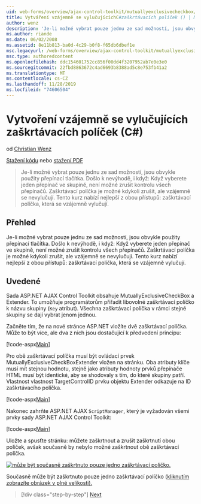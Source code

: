 ```yaml
---
uid: web-forms/overview/ajax-control-toolkit/mutuallyexclusivecheckbox/creating-mutually-exclusive-checkboxes-cs
title: Vytváření vzájemně se vylučujícíchC#zaškrtávacích políček () | Microsoft Docs
author: wenz
description: 'Je-li možné vybrat pouze jednu ze sad možností, jsou obvykle použity přepínací tlačítka. Došlo k nevýhodě, i když: je vybráno jedno přepínač ve skupině,...'
ms.author: riande
ms.date: 06/02/2008
ms.assetid: 8e11b813-ba0d-4c29-b0f8-f65db6dbef1e
msc.legacyurl: /web-forms/overview/ajax-control-toolkit/mutuallyexclusivecheckbox/creating-mutually-exclusive-checkboxes-cs
msc.type: authoredcontent
ms.openlocfilehash: ddc154601752cc856f00dd4f3207952ab7e0e3e0
ms.sourcegitcommit: 22fbd8863672c4ad6693b8388ad5c8e753fb41a2
ms.translationtype: MT
ms.contentlocale: cs-CZ
ms.lasthandoff: 11/28/2019
ms.locfileid: "74606504"
---
```

# <a name="creating-mutually-exclusive-checkboxes-c"></a>Vytvoření vzájemně se vylučujících zaškrtávacích políček (C#)

od [Christian Wenz](https://github.com/wenz)

[Stažení kódu](https://download.microsoft.com/download/9/3/f/93f8daea-bebd-4821-833b-95205389c7d0/MutuallyExclusiveCheckBox0.cs.zip) nebo [stažení PDF](https://download.microsoft.com/download/b/6/a/b6ae89ee-df69-4c87-9bfb-ad1eb2b23373/mutuallyexclusivecheckbox0CS.pdf)

> Je-li možné vybrat pouze jednu ze sad možností, jsou obvykle použity přepínací tlačítka. Došlo k nevýhodě, i když: Když vyberete jeden přepínač ve skupině, není možné zrušit kontrolu všech přepínačů. Zaškrtávací políčka je možné kdykoli zrušit, ale vzájemně se nevylučují. Tento kurz nabízí nejlepší z obou přístupů: zaškrtávací políčka, která se vzájemně vylučují.

## <a name="overview"></a>Přehled

Je-li možné vybrat pouze jednu ze sad možností, jsou obvykle použity přepínací tlačítka. Došlo k nevýhodě, i když: Když vyberete jeden přepínač ve skupině, není možné zrušit kontrolu všech přepínačů. Zaškrtávací políčka je možné kdykoli zrušit, ale vzájemně se nevylučují. Tento kurz nabízí nejlepší z obou přístupů: zaškrtávací políčka, která se vzájemně vylučují.

## <a name="steps"></a>Uvedené

Sada ASP.NET AJAX Control Toolkit obsahuje MutuallyExclusiveCheckBox a Extender. To umožňuje programátorům přiřadit libovolné zaškrtávací políčko k názvu skupiny (`Key` atribut). Všechna zaškrtávací políčka v rámci stejné skupiny se dají vybrat jenom jednou.

Začněte tím, že na nové stránce ASP.NET vložíte dvě zaškrtávací políčka. Může to být více, ale dva z nich jsou dostačující k předvedení principu:

[!code-aspx[Main](creating-mutually-exclusive-checkboxes-cs/samples/sample1.aspx)]

Pro obě zaškrtávací políčka musí být ovládací prvek MutuallyExclusiveCheckBoxExtender vložen na stránku. Oba atributy klíče musí mít stejnou hodnotu, stejně jako atributy hodnoty prvků přepínače HTML musí být identické, aby se shodovaly s tím, do které skupiny patří. Vlastnost vlastnost TargetControlID prvku objektu Extender odkazuje na ID zaškrtávacího políčka.

[!code-aspx[Main](creating-mutually-exclusive-checkboxes-cs/samples/sample2.aspx)]

Nakonec zahrňte ASP.NET AJAX `ScriptManager`, který je vyžadován všemi prvky sady ASP.NET AJAX Control Toolkit:

[!code-aspx[Main](creating-mutually-exclusive-checkboxes-cs/samples/sample3.aspx)]

Uložte a spusťte stránku: můžete zaškrtnout a zrušit zaškrtnutí obou políček, avšak současně by nebylo možné zaškrtnout obě zaškrtávací políčka.

[![může být současně zaškrtnuto pouze jedno zaškrtávací políčko.](creating-mutually-exclusive-checkboxes-cs/_static/image2.png)](creating-mutually-exclusive-checkboxes-cs/_static/image1.png)

Současně může být zaškrtnuto pouze jedno zaškrtávací políčko ([kliknutím zobrazíte obrázek v plné velikosti).](creating-mutually-exclusive-checkboxes-cs/_static/image3.png)

> [!div class="step-by-step"]
> [Next](creating-mutually-exclusive-checkboxes-vb.md)
